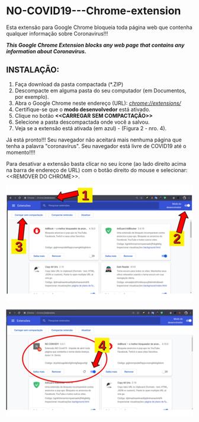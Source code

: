 # NO-COVID19---Chrome-extension
Esta extensão para Google Chrome bloqueia toda página web que contenha qualquer informação sobre Coronavirus!!!

_**This Google Chrome Extension blocks any web page that contains any information about Coronavirus.**_

## INSTALAÇÃO:

1. Faça download da pasta compactada (\*.ZIP)
2. Descompacte em alguma pasta do seu computador (em Documentos, por exemplo).
3. Abra o Google Chrome neste endereço (URL): _[chrome://extensions/](chrome://extensions/)_
4. Certifique-se que o **modo desenvolvedor** está ativado.
5. Clique no botão **<<CARREGAR SEM COMPACTAÇÃO>>**
6. Selecione a pasta descompactada onde você a salvou.
7. Veja se a extensão está ativada (em azul) - (Figura 2 - nro. 4).

Já está pronto!!! Seu navegador não aceitará mais nenhuma página que tenha a palavra "coronavírus". Seu navegador está livre de COVID19 até o momento!!!!

Para desativar a extensão basta clicar no seu ícone (ao lado direito acima na barra de endereço de URL) com o botão direito do mouse e selecionar: \<<REMOVER DO CHROME\>>.

![Figura 1](https://github.com/HelioGiroto/NO-COVID19---Chrome-extension/blob/master/tutorial_1.jpg?raw=true)

![Figura 2](https://github.com/HelioGiroto/NO-COVID19---Chrome-extension/blob/master/tutorial_2.jpg?raw=true)




